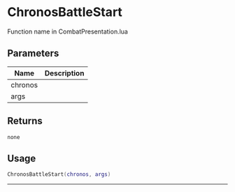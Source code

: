 # ChronosBattleStart

Function name in CombatPresentation.lua

## Parameters

| Name    | Description |
| ------- | ----------- |
| chronos |             |
| args    |             |

## Returns

`none`

## Usage

```lua
ChronosBattleStart(chronos, args)
```

---
